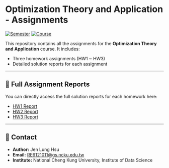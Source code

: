 # Optimization Theory and Application - Assignments

[![Semester](https://img.shields.io/badge/Semester-Fall%202023-blue)]() [![Course](https://img.shields.io/badge/Course-Optimization%20Theory%20and%20Application-orange)]()

This repository contains all the assignments for the **Optimization Theory and Application** course. It includes:
- Three homework assignments (HW1 ~ HW3)
- Detailed solution reports for each assignment

---

## 📄 Full Assignment Reports
You can directly access the full solution reports for each homework here:
- [HW1 Report](./HW1/HW1.pdf)
- [HW2 Report](./HW2/HW2.pdf)
- [HW3 Report](./HW3/HW3.pdf)

---

## 📝 Contact
- **Author:** Jen Lung Hsu
- **Email:** RE6121011@gs.ncku.edu.tw
- **Institute:** National Cheng Kung University, Institute of Data Science
